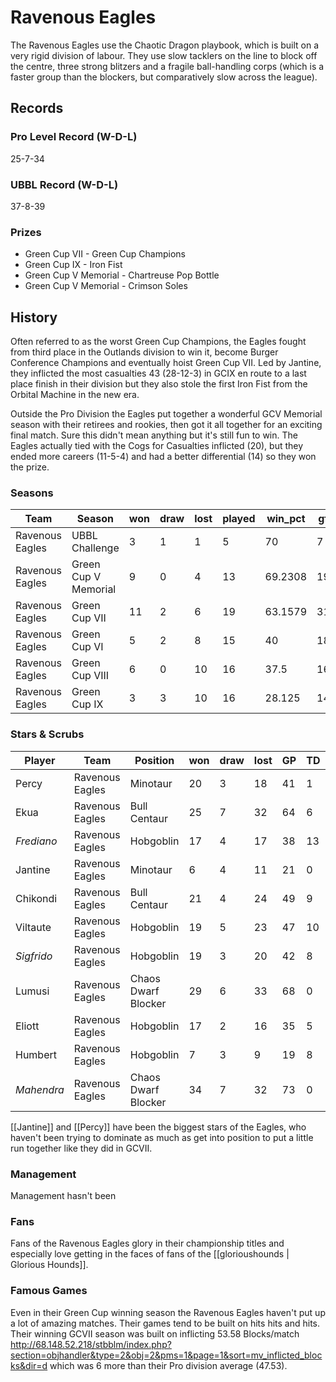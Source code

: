 # Ravenous Eagles

The Ravenous Eagles use the Chaotic Dragon playbook, which is built on a very rigid division of labour. They use slow tacklers on the line to block off the centre, three strong blitzers and a fragile ball-handling corps (which is a faster group than the blockers, but comparatively slow across the league).

## Records

### Pro Level Record (W-D-L)

25-7-34

### UBBL Record (W-D-L)

37-8-39

### Prizes

* Green Cup VII - Green Cup Champions
* Green Cup IX - Iron Fist
* Green Cup V Memorial - Chartreuse Pop Bottle
* Green Cup V Memorial - Crimson Soles

## History

Often referred to as the worst Green Cup Champions, the Eagles fought from third place in the Outlands division to win it, become Burger Conference Champions and eventually hoist Green Cup VII. Led by Jantine, they inflicted the most casualties 43 (28-12-3) in GCIX en route to a last place finish in their division but they also stole the first Iron Fist from the Orbital Machine in the new era.

Outside the Pro Division the Eagles put together a wonderful GCV Memorial season with their retirees and rookies, then got it all together for an exciting final match. Sure this didn't mean anything but it's still fun to win. The Eagles actually tied with the Cogs for Casualties inflicted (20), but they ended more careers (11-5-4) and had a better differential (14) so they won the prize.

### Seasons

| Team            | Season               | won  | draw | lost | played | win_pct | gf   | ga   | cas  | tcdiff | ff   |
|-----------------|----------------------|------|------|------|--------|---------|------|------|------|--------|------|
| Ravenous Eagles | UBBL Challenge       |    3 |    1 |    1 |      5 |      70 |    7 |    5 |    5 |     -2 |    0 |
| Ravenous Eagles | Green Cup V Memorial |    9 |    0 |    4 |     13 | 69.2308 |   19 |   13 |   20 |     14 |    4 |
| Ravenous Eagles | Green Cup VII        |   11 |    2 |    6 |     19 | 63.1579 |   31 |   25 |   40 |     27 |    4 |
| Ravenous Eagles | Green Cup VI         |    5 |    2 |    8 |     15 |      40 |   18 |   26 |   23 |     10 |    3 |
| Ravenous Eagles | Green Cup VIII       |    6 |    0 |   10 |     16 |    37.5 |   16 |   24 |   34 |     14 |   -4 |
| Ravenous Eagles | Green Cup IX         |    3 |    3 |   10 |     16 |  28.125 |   14 |   28 |   43 |     27 |   -4 |


### Stars & Scrubs

| Player    | Team            | Position            | won  | draw | lost | GP   | TD   | Comp | Ints | BH   | SI   | Ki   | MVP  | SPP  |
|-----------|-----------------|---------------------|------|------|------|------|------|------|------|------|------|------|------|------|
| Percy    | Ravenous Eagles | Minotaur            |   20 |    3 |   18 |   41 |    1 |    0 |    1 |   26 |    7 |    2 |    4 |   95 |
| Ekua      | Ravenous Eagles | Bull Centaur        |   25 |    7 |   32 |   64 |    6 |    0 |    1 |   15 |    7 |    1 |    4 |   86 |
| *Frediano* | Ravenous Eagles | Hobgoblin           |   17 |    4 |   17 |   38 |   13 |   20 |    1 |    1 |    0 |    0 |    3 |   78 |
| Jantine   | Ravenous Eagles | Minotaur            |    6 |    4 |   11 |   21 |    0 |    0 |    0 |   21 |    5 |    1 |    2 |   64 |
| Chikondi  | Ravenous Eagles | Bull Centaur        |   21 |    4 |   24 |   49 |    9 |    0 |    2 |    3 |    2 |    1 |    4 |   63 |
| Viltaute | Ravenous Eagles | Hobgoblin           |   19 |    5 |   23 |   47 |   10 |   10 |    0 |    0 |    1 |    0 |    2 |   52 |
| *Sigfrido* | Ravenous Eagles | Hobgoblin           |   19 |    3 |   20 |   42 |    8 |    4 |    0 |    1 |    1 |    0 |    2 |   42 |
| Lumusi    | Ravenous Eagles | Chaos Dwarf Blocker |   29 |    6 |   33 |   68 |    0 |    1 |    1 |    4 |    2 |    1 |    5 |   42 |
| Eliott  | Ravenous Eagles | Hobgoblin           |   17 |    2 |   16 |   35 |    5 |    1 |    0 |    2 |    1 |    1 |    3 |   39 |
| Humbert   | Ravenous Eagles | Hobgoblin           |    7 |    3 |    9 |   19 |    8 |   12 |    0 |    1 |    0 |    0 |    0 |   38 |
| *Mahendra* | Ravenous Eagles | Chaos Dwarf Blocker |   34 |    7 |   32 |   73 |    0 |    0 |    3 |    4 |    3 |    1 |    3 |   37 |

[[Jantine]] and [[Percy]] have been the biggest stars of the Eagles, who haven't been trying to dominate as much as get into position to put a little run together like they did in GCVII. 

### Management

Management hasn't been 

### Fans

Fans of the Ravenous Eagles glory in their championship titles and especially love getting in the faces of fans of the [[glorioushounds | Glorious Hounds]].

### Famous Games

Even in their Green Cup winning season the Ravenous Eagles haven't put up a lot of amazing matches. Their games tend to be built on hits hits and hits. Their winning GCVII season was built on inflicting 53.58 Blocks/match http://68.148.52.218/stbblm/index.php?section=objhandler&type=2&obj=2&pms=1&page=1&sort=mv_inflicted_blocks&dir=d which was 6 more than their Pro division average (47.53).